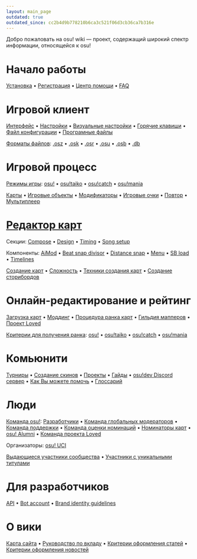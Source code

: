 ```yaml
---
layout: main_page
outdated: true
outdated_since: cc2b4d9b778210b6ca3c521f06d3cb36ca7b316e
---
```


<div class="wiki-main-page__blurb">
Добро пожаловать на osu! wiki — проект, содержащий широкий спектр информации, относящейся к osu!
</div>

<div class="wiki-main-page__panels">
<div class="wiki-main-page-panel wiki-main-page-panel--full">

# Начало работы

[Установка](/wiki/Installation) • [Регистрация](/wiki/Registration) • [Центр помощи](/wiki/Help_Centre) • [FAQ](/wiki/FAQ)

</div>
<div class="wiki-main-page-panel">

# Игровой клиент

[Интерфейс](/wiki/Interface) • [Настройки](/wiki/Options) • [Визуальные настройки](/wiki/Visual_Settings) • [Горячие клавиши](/wiki/Shortcut_key_reference) • [Файл конфигурации](/wiki/osu!_Program_Files/User_Configuration_File) • [Програмные файлы](/wiki/osu!_Program_Files)

[Форматы файлов](/wiki/osu!_File_Formats): [.osz](/wiki/osu!_File_Formats/Osz_(file_format)) • [.osk](/wiki/osu!_File_Formats/Osk_(file_format)) • [.osr](/wiki/osu!_File_Formats/Osr_(file_format)) • [.osu](/wiki/osu!_File_Formats/Osu_(file_format)) • [.osb](/wiki/osu!_File_Formats/Osb_(file_format)) • [.db](/wiki/osu!_File_Formats/Db_(file_format))

</div>
<div class="wiki-main-page-panel">

# Игровой процесс

[Режимы игры](/wiki/Game_mode): [osu!](/wiki/Game_mode/osu!) • [osu!taiko](/wiki/Game_mode/osu!taiko) • [osu!catch](/wiki/Game_mode/osu!catch) • [osu!mania](/wiki/Game_mode/osu!mania)

[Карты](/wiki/Beatmap) • [Игровые объекты](/wiki/Hit_object) • [Модификаторы](/wiki/Game_modifier) • [Игровые очки](/wiki/Score) • [Повтор](/wiki/Replay) • [Мультиплеер](/wiki/Multi)

</div>
<div class="wiki-main-page-panel">

# [Редактор карт](/wiki/Beatmap_Editor)

Секции: [Compose](/wiki/Beatmap_Editor/Compose) • [Design](/wiki/Beatmap_Editor/Design) • [Timing](/wiki/Beatmap_Editor/Timing) • [Song setup](/wiki/Beatmap_Editor/Song_Setup)

Компоненты: [AiMod](/wiki/Beatmap_Editor/AiMod) • [Beat snap divisor](/wiki/Beatmap_Editor/Beat_Snap_Divisor) • [Distance snap](/wiki/Beatmap_Editor/Distance_Snap) • [Menu](/wiki/Beatmap_Editor/Menu) • [SB load](/wiki/Beatmap_Editor/SB_Load) • [Timelines](/wiki/Beatmap_Editor/Timelines)

[Создание карт](/wiki/Beatmapping) • [Сложность](/wiki/Beatmap/Difficulty) • [Техники создания карт](/wiki/Mapping_Techniques) • [Создание сторибордов](/wiki/Storyboarding)

</div>
<div class="wiki-main-page-panel">

# Онлайн-редактирование и рейтинг

[Загрузка карт](/wiki/Submission) • [Моддинг](/wiki/Modding) • [Процедура ранка карт](/wiki/Beatmap_ranking_procedure) • [Гильдия мапперов](/wiki/Mappers_Guild) • [Проект Loved](/wiki/Project_Loved)

[Критерии для получения ранка](/wiki/Ranking_Criteria): [osu!](/wiki/Ranking_Criteria/osu!) • [osu!taiko](/wiki/Ranking_Criteria/osu!taiko) • [osu!catch](/wiki/Ranking_Criteria/osu!catch) • [osu!mania](/wiki/Ranking_Criteria/osu!mania)

</div>
<div class="wiki-main-page-panel">

# Комьюнити

[Турниры](/wiki/Tournaments) • [Создание скинов](/wiki/Skinning) • [Проекты](/wiki/Projects) • [Гайды](/wiki/Guides) • [osu!dev Discord сервер](/wiki/osu!dev_Discord_server) • [Как Вы можете помочь](/wiki/How_you_can_help!) • [Глоссарий](/wiki/Glossary)

</div>
<div class="wiki-main-page-panel">

# Люди

[Команда osu!](/wiki/People/The_Team): [Разработчики](/wiki/People/The_Team/Developers) • [Команда глобальных модераторов](/wiki/People/The_Team/Global_Moderation_Team) • [Команда поддержки](/wiki/People/The_Team/Support_Team) • [Команда оценки номинаций](/wiki/People/The_Team/Nomination_Assessment_Team) • [Номинаторы карт](/wiki/People/The_Team/Beatmap_Nominators) • [osu! Alumni](/wiki/People/The_Team/osu!_Alumni) • [Команда проекта Loved](/wiki/People/The_Team/Project_Loved_Team)

Организаторы: [osu! UCI](/wiki/Organisations/osu!_UCI)

[Выдающиеся участники сообщества](/wiki/People/Community_Contributors) • [Участники с уникальными титулами](/wiki/People/Users_with_unique_titles)

</div>
<div class="wiki-main-page-panel">

# Для разработчиков

[API](/wiki/osu!api) • [Bot account](/wiki/Bot_account) • [Brand identity guidelines](/wiki/Brand_identity_guidelines)

</div>
<div class="wiki-main-page-panel">

# О вики

[Карта сайта](/wiki/Sitemap) • [Руководство по вкладу](/wiki/osu!_wiki_Contribution_Guide) • [Критерии оформления статей](/wiki/Article_Styling_Criteria) • [Критерии оформления новостей](/wiki/News_Styling_Criteria)

</div>
</div>
